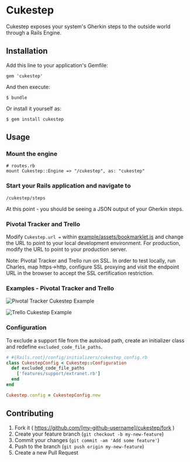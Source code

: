 # Cukestep

Cukestep exposes your system's Gherkin steps to the outside world through a Rails Engine.

## Installation

Add this line to your application's Gemfile:

    gem 'cukestep'

And then execute:

    $ bundle

Or install it yourself as:

    $ gem install cukestep

## Usage

### Mount the engine

    # routes.rb
    mount Cukestep::Engine => "/cukestep", as: "cukestep"

### Start your Rails application and navigate to

    /cukestep/steps

At this point - you should be seeing a JSON output of your Gherkin steps.

### Pivotal Tracker and Trello

Modify `Cukestep.url =` within [example/assets/bookmarklet.js](https://github.com/adriancb/cukestep/blob/master/example/assets/bookmarklet.js) and change the URL to point to your local development environment. For production, modify the URL to point to your production server.

Note: Pivotal Tracker and Trello run on SSL. In order to test locally, run Charles, map https->http, configure SSL proxying and visit the endpoint URL in the browser to accept the SSL certification restriction.

### Examples - Pivotal Tracker and Trello

![Pivotal Tracker Cukestep Example](http://cl.ly/Vox0/pivotal_tracker_cukestep_example.png.png)

![Trello Cukestep Example](http://cl.ly/VpE7/trello_cukestep_example.png.png)

### Configuration

To exclude a support file from the autoload path, create an initializer class and redefine `excluded_code_file_paths`.

```ruby
# #{Rails.root}/config/initializers/cukestep_config.rb
class CukestepConfig < Cukestep::Configuration
  def excluded_code_file_paths
    ['features/support/extranet.rb']
  end
end

Cukestep.config = CukestepConfig.new
```

## Contributing

1. Fork it ( https://github.com/[my-github-username]/cukestep/fork )
2. Create your feature branch (`git checkout -b my-new-feature`)
3. Commit your changes (`git commit -am 'Add some feature'`)
4. Push to the branch (`git push origin my-new-feature`)
5. Create a new Pull Request
